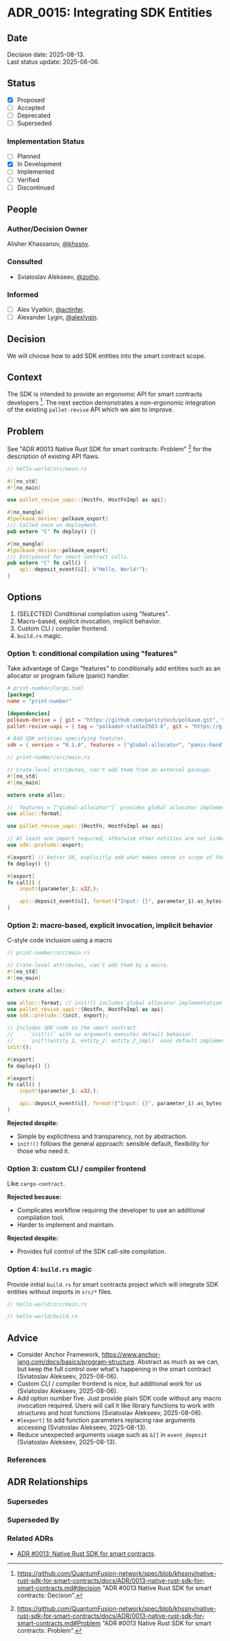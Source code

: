 # ADR_0015: Integrating SDK Entities

## Date

Decision date: 2025-08-13.  
Last status update: 2025-08-06.

## Status

- [x] Proposed
- [ ] Accepted
- [ ] Deprecated
- [ ] Superseded

### Implementation Status

- [ ] Planned
- [x] In Development
- [ ] Implemented
- [ ] Verified
- [ ] Discontinued

## People

### Author/Decision Owner

Alisher Khassanov, [@khssnv](https://github.com/khssnv).

### Consulted

- Sviatoslav Alekseev, [@zotho](https://github.com/zotho).

### Informed

- [ ] Alex Vyatkin, [@actinfer](https://github.com/actinfer).
- [ ] Alexander Lygin, [@alexlygin](https://github.com/AlexLgn).

## Decision

We will choose how to add SDK entities into the smart contract scope.

## Context

The SDK is intended to provide an ergonomic API for smart contracts developers [^1]. The next section demonstrates a non-ergonomic integration of the existing `pallet-revive` API which we aim to improve.

## Problem

See "ADR #0013 Native Rust SDK for smart contracts: Problem" [^2] for the description of existing API flaws.

```rust
// hello-world/src/main.rs

#![no_std]
#![no_main]

use pallet_revive_uapi::{HostFn, HostFnImpl as api};

#[no_mangle]
#[polkavm_derive::polkavm_export]
/// Called once on deployment.
pub extern "C" fn deploy() {}

#[no_mangle]
#[polkavm_derive::polkavm_export]
/// Entrypoint for smart contract calls.
pub extern "C" fn call() {
    api::deposit_event(&[], b"Hello, World!");
}
```

## Options

1. (SELECTED) Conditional compilation using "features".
2. Macro-based, explicit invocation, implicit behavior.
3. Custom CLI / compiler frontend.
4. `build.rs` magic.

### Option 1: conditional compilation using "features"

Take advantage of Cargo "features" to conditionally add entities such as an allocator or program failure (panic) handler.

```toml
# print-number/Cargo.toml
[package]
name = "print-number"

[dependencies]
polkavm-derive = { git = "https://github.com/paritytech/polkavm.git", tag = "v0.21.0" }
pallet-revive-uapi = { tag = "polkadot-stable2503-6", git = "https://github.com/paritytech/polkadot-sdk.git", default-features = false }

# Add SDK entities specifying features.
sdk = { version = "0.1.0", features = ["global-allocator", "panic-handler"] }
```

```rust
// print-number/src/main.rs

// Crate-level attributes, can't add them from an external package.
#![no_std]
#![no_main]

extern crate alloc;

// `features = ["global-allocator"]` provides global allocator implementation.
use alloc::format; 

use pallet_revive_uapi::{HostFn, HostFnImpl as api}

// At least one import required, otherwise other entities are not linked.
use sdk::prelude::export;

#[export] // better DX, explicitly add what makes sense in scope of the smart contract avoiding implementation details exposure
fn deploy() {}

#[export]
fn call() {
    input!(parameter_1: u32,);

    api::deposit_event(&[], format!("Input: {}", parameter_1).as_bytes());
}
```

### Option 2: macro-based, explicit invocation, implicit behavior

C-style code inclusion using a macro

```rust
// print-number/src/main.rs

// Crate-level attributes, can't add them by a macro.
#![no_std]
#![no_main]

extern crate alloc;

use alloc::format; // init!() includes global allocator implementation
use pallet_revive_uapi::{HostFn, HostFnImpl as api}
use sdk::prelude::{init, export};

// Includes SDK code to the smart contract.
//   - `init!()` with no arguments executes default behavior.
//   - `init!(entity_1, entity_2: entity_2_impl)` uses default implementation of the `entity_1` and user-provided implementation of the `entity_2`.
init!();

#[export]
fn deploy() {}

#[export]
fn call() {
    input!(parameter_1: u32,);

    api::deposit_event(&[], format!("Input: {}", parameter_1).as_bytes());
}
```

**Rejected despite:**

- Simple by explicitness and transparency, not by abstraction.
- `init!()` follows the general approach: sensible default, flexibility for those who need it.

### Option 3: custom CLI / compiler frontend

Like `cargo-contract`.

**Rejected because:**

- Complicates workflow requiring the developer to use an additional compilation tool.
- Harder to implement and maintain.

**Rejected despite:**

- Provides full control of the SDK call-site compilation.

### Option 4: `build.rs` magic

Provide initial `build.rs` for smart contracts project which will integrate SDK entities without imports in `src/*` files.

```rust
// hello-world/src/main.rs
```

```rust
// hello-world/build.rs
```

## Advice

- Consider Anchor Framework, <https://www.anchor-lang.com/docs/basics/program-structure>. Abstract as much as we can, but keep the full control over what's happening in the smart contract (Sviatoslav Alekseev, 2025-08-06).
- Custom CLI / compiler frontend is nice, but additional work for us (Sviatoslav Alekseev, 2025-08-06).
- Add option number five. Just provide plain SDK code without any macro invocation required. Users will call it like library functions to work with structures and host functions (Sviatoslav Alekseev, 2025-08-06).
- `#[export]` to add function parameters replacing raw arguments accessing (Sviatoslav Alekseev, 2025-08-13).
- Reduce unexpected arguments usage such as `&[]` in `event_deposit` (Sviatoslav Alekseev, 2025-08-13).

### References

[^1]: <https://github.com/QuantumFusion-network/spec/blob/khssnv/native-rust-sdk-for-smart-contracts/docs/ADR/0013-native-rust-sdk-for-smart-contracts.md#decision> "ADR #0013 Native Rust SDK for smart contracts: Decision".
[^2]: <https://github.com/QuantumFusion-network/spec/blob/khssnv/native-rust-sdk-for-smart-contracts/docs/ADR/0013-native-rust-sdk-for-smart-contracts.md#Problem> "ADR #0013 Native Rust SDK for smart contracts: Problem".

## ADR Relationships

### Supersedes

### Superseded By

### Related ADRs

- [ADR #0013: Native Rust SDK for smart contracts](https://github.com/QuantumFusion-network/spec/blob/khssnv/native-rust-sdk-for-smart-contracts/docs/ADR/0013-native-rust-sdk-for-smart-contracts.md#decision).
